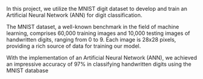 In this project, we utilize the MNIST digit dataset to develop and train an Artificial Neural Network (ANN) for digit classification. 

The MNIST dataset, a well-known benchmark in the field of machine learning, comprises 60,000 training images and 10,000 testing images of handwritten digits, ranging from 0 to 9. Each image is 28x28 pixels, providing a rich source of data for training our model. 

With the implementation of an Artificial Neural Network (ANN), we achieved an impressive accuracy of 97% in classifying handwritten digits using the MNIST database
